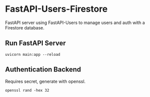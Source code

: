 # FastAPI-Users-Firestore

FastAPI server using FastAPI-Users to manage users and auth with a Firestore database.

## Run FastAPI Server

```commandline
uvicorn main:app --reload
```

## Authentication Backend

Requires secret, generate with openssl.

```commandline
openssl rand -hex 32
```
